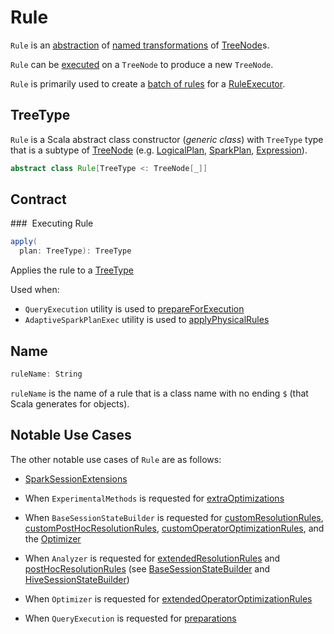 # Rule

`Rule` is an [abstraction](#contract) of [named transformations](#ruleName) of [TreeNode](TreeNode.md)s.

`Rule` can be [executed](#apply) on a `TreeNode` to produce a new `TreeNode`.

`Rule` is primarily used to create a [batch of rules](RuleExecutor.md#Batch) for a [RuleExecutor](RuleExecutor.md#batches).

## TreeType

`Rule` is a Scala abstract class constructor (_generic class_) with `TreeType` type that is a subtype of [TreeNode](TreeNode.md) (e.g. [LogicalPlan](../logical-operators/LogicalPlan.md), [SparkPlan](../physical-operators/SparkPlan.md), [Expression](../expressions/Expression.md)).

```scala
abstract class Rule[TreeType <: TreeNode[_]]
```

## Contract

### <span id="apply"> Executing Rule

```scala
apply(
  plan: TreeType): TreeType
```

Applies the rule to a [TreeType](#treetype)

Used when:

* `QueryExecution` utility is used to [prepareForExecution](../QueryExecution.md#prepareForExecution)
* `AdaptiveSparkPlanExec` utility is used to [applyPhysicalRules](../physical-operators/AdaptiveSparkPlanExec.md#applyPhysicalRules)

## <span id="ruleName"> Name

```scala
ruleName: String
```

`ruleName` is the name of a rule that is a class name with no ending `$` (that Scala generates for objects).

## Notable Use Cases

The other notable use cases of `Rule` are as follows:

* [SparkSessionExtensions](../SparkSessionExtensions.md)

* When `ExperimentalMethods` is requested for [extraOptimizations](../ExperimentalMethods.md#extraOptimizations)

* When `BaseSessionStateBuilder` is requested for [customResolutionRules](../BaseSessionStateBuilder.md#customResolutionRules), [customPostHocResolutionRules](../BaseSessionStateBuilder.md#customPostHocResolutionRules), [customOperatorOptimizationRules](../BaseSessionStateBuilder.md#customOperatorOptimizationRules), and the [Optimizer](../BaseSessionStateBuilder.md#optimizer)

* When `Analyzer` is requested for [extendedResolutionRules](../Analyzer.md#extendedResolutionRules) and [postHocResolutionRules](../Analyzer.md#postHocResolutionRules) (see [BaseSessionStateBuilder](../BaseSessionStateBuilder.md#analyzer) and [HiveSessionStateBuilder](../hive/HiveSessionStateBuilder.md#analyzer))

* When `Optimizer` is requested for [extendedOperatorOptimizationRules](Optimizer.md#extendedOperatorOptimizationRules)

* When `QueryExecution` is requested for [preparations](../QueryExecution.md#preparations)
